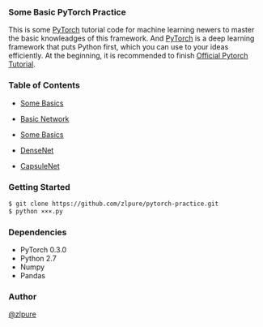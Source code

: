 ### Some Basic PyTorch Practice
This is some [PyTorch](http://pytorch.org/) tutorial code for machine learning newers
to master the basic knowleadges of this framework. And [PyTorch](http://pytorch.org/)
is a deep learning framework that puts Python first, which you can use to  your ideas
efficiently. At the beginning, it is recommended to finish [Official Pytorch Tutorial](http://pytorch.org/tutorials/).  

### Table of Contents
* [Some Basics](https://github.com/zlpure/pytorch-practice/blob/master/some%20basics.py)

* [Basic Network](https://github.com/zlpure/pytorch-practice/blob/master/basic%20network.py)

* [Some Basics](https://github.com/zlpure/pytorch-practice/blob/master/some%20basics.py)

* [DenseNet](https://github.com/zlpure/pytorch-practice/blob/master/densenet.py)

* [CapsuleNet](https://github.com/zlpure/pytorch-practice/blob/master/CapsuleNet.py)

### Getting Started
```bash
$ git clone https://github.com/zlpure/pytorch-practice.git
$ python ×××.py              
```

### Dependencies
* PyTorch 0.3.0
* Python 2.7
* Numpy
* Pandas

### Author
[@zlpure](github.com/zlpure)
